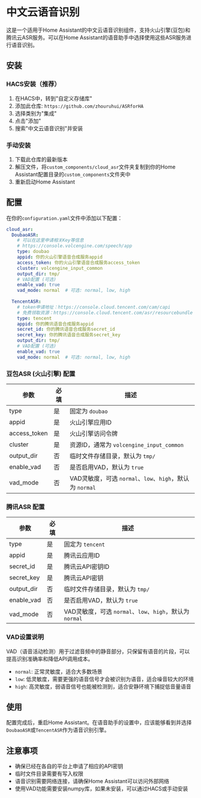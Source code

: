 # 中文云语音识别

这是一个适用于Home Assistant的中文云语音识别组件，支持火山引擎(豆包)和腾讯云ASR服务。可以在Home Assistant的语音助手中选择使用这些ASR服务进行语音识别。

## 安装

### HACS安装（推荐）

1. 在HACS中，转到"自定义存储库"
2. 添加此仓库: `https://github.com/zhouruhui/ASRforHA`
3. 选择类别为"集成"
4. 点击"添加"
5. 搜索"中文云语音识别"并安装

### 手动安装

1. 下载此仓库的最新版本
2. 解压文件，将`custom_components/cloud_asr`文件夹复制到你的Home Assistant配置目录的`custom_components`文件夹中
3. 重新启动Home Assistant

## 配置

在你的`configuration.yaml`文件中添加以下配置：

```yaml
cloud_asr:
  DoubaoASR:
    # 可以在这里申请相关Key等信息
    # https://console.volcengine.com/speech/app
    type: doubao
    appid: 你的火山引擎语音合成服务appid
    access_token: 你的火山引擎语音合成服务access_token
    cluster: volcengine_input_common
    output_dir: tmp/
    # VAD配置 (可选)
    enable_vad: true
    vad_mode: normal  # 可选: normal, low, high
    
  TencentASR:
    # token申请地址：https://console.cloud.tencent.com/cam/capi
    # 免费领取资源：https://console.cloud.tencent.com/asr/resourcebundle
    type: tencent
    appid: 你的腾讯语音合成服务appid
    secret_id: 你的腾讯语音合成服务secret_id
    secret_key: 你的腾讯语音合成服务secret_key
    output_dir: tmp/
    # VAD配置 (可选)
    enable_vad: true
    vad_mode: normal  # 可选: normal, low, high
```

### 豆包ASR (火山引擎) 配置

| 参数 | 必填 | 描述 |
| --- | --- | --- |
| type | 是 | 固定为 `doubao` |
| appid | 是 | 火山引擎应用ID |
| access_token | 是 | 火山引擎访问令牌 |
| cluster | 是 | 资源ID，通常为 `volcengine_input_common` |
| output_dir | 否 | 临时文件存储目录，默认为 `tmp/` |
| enable_vad | 否 | 是否启用VAD，默认为 `true` |
| vad_mode | 否 | VAD灵敏度，可选 `normal`、`low`、`high`，默认为 `normal` |

### 腾讯ASR 配置

| 参数 | 必填 | 描述 |
| --- | --- | --- |
| type | 是 | 固定为 `tencent` |
| appid | 是 | 腾讯云应用ID |
| secret_id | 是 | 腾讯云API密钥ID |
| secret_key | 是 | 腾讯云API密钥 |
| output_dir | 否 | 临时文件存储目录，默认为 `tmp/` |
| enable_vad | 否 | 是否启用VAD，默认为 `true` |
| vad_mode | 否 | VAD灵敏度，可选 `normal`、`low`、`high`，默认为 `normal` |

### VAD设置说明

VAD（语音活动检测）用于过滤音频中的静音部分，只保留有语音的片段，可以提高识别准确率和降低API调用成本。

- `normal`: 正常灵敏度，适合大多数场景
- `low`: 低灵敏度，需要更强的语音信号才会被识别为语音，适合噪音较大的环境
- `high`: 高灵敏度，弱语音信号也能被检测到，适合安静环境下捕捉低音量语音

## 使用

配置完成后，重启Home Assistant。在语音助手的设置中，应该能够看到并选择`DoubaoASR`或`TencentASR`作为语音识别引擎。

## 注意事项

- 确保已经在各自的平台上申请了相应的API密钥
- 临时文件目录需要有写入权限
- 语音识别需要网络连接，请确保Home Assistant可以访问外部网络
- 使用VAD功能需要安装numpy库，如果未安装，可以通过HACS或手动安装 